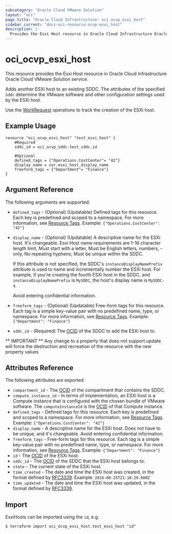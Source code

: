 ```yaml
---
subcategory: "Oracle Cloud VMware Solution"
layout: "oci"
page_title: "Oracle Cloud Infrastructure: oci_ocvp_esxi_host"
sidebar_current: "docs-oci-resource-ocvp-esxi_host"
description: |-
  Provides the Esxi Host resource in Oracle Cloud Infrastructure Oracle Cloud VMware Solution service
---
```


# oci_ocvp_esxi_host
This resource provides the Esxi Host resource in Oracle Cloud Infrastructure Oracle Cloud VMware Solution service.

Adds another ESXi host to an existing SDDC. The attributes of the specified
`Sddc` determine the VMware software and other configuration settings used
by the ESXi host.

Use the [WorkRequest](https://docs.cloud.oracle.com/iaas/api/#/en/vmware/20200501/WorkRequest/) operations to track the
creation of the ESXi host.


## Example Usage

```hcl
resource "oci_ocvp_esxi_host" "test_esxi_host" {
	#Required
	sddc_id = oci_ocvp_sddc.test_sddc.id

	#Optional
	defined_tags = {"Operations.CostCenter"= "42"}
	display_name = var.esxi_host_display_name
	freeform_tags = {"Department"= "Finance"}
}
```

## Argument Reference

The following arguments are supported:

* `defined_tags` - (Optional) (Updatable) Defined tags for this resource. Each key is predefined and scoped to a namespace. For more information, see [Resource Tags](https://docs.cloud.oracle.com/iaas/Content/General/Concepts/resourcetags.htm).  Example: `{"Operations.CostCenter": "42"}` 
* `display_name` - (Optional) (Updatable) A descriptive name for the ESXi host. It's changeable. Esxi Host name requirements are 1-16 character length limit, Must start with a letter, Must be English letters, numbers, - only, No repeating hyphens, Must be unique within the SDDC.

	If this attribute is not specified, the SDDC's `instanceDisplayNamePrefix` attribute is used to name and incrementally number the ESXi host. For example, if you're creating the fourth ESXi host in the SDDC, and `instanceDisplayNamePrefix` is `MySDDC`, the host's display name is `MySDDC-4`.

	Avoid entering confidential information. 
* `freeform_tags` - (Optional) (Updatable) Free-form tags for this resource. Each tag is a simple key-value pair with no predefined name, type, or namespace. For more information, see [Resource Tags](https://docs.cloud.oracle.com/iaas/Content/General/Concepts/resourcetags.htm).  Example: `{"Department": "Finance"}` 
* `sddc_id` - (Required) The [OCID](https://docs.cloud.oracle.com/iaas/Content/General/Concepts/identifiers.htm) of the SDDC to add the ESXi host to. 


** IMPORTANT **
Any change to a property that does not support update will force the destruction and recreation of the resource with the new property values

## Attributes Reference

The following attributes are exported:

* `compartment_id` - The [OCID](https://docs.cloud.oracle.com/iaas/Content/General/Concepts/identifiers.htm) of the compartment that contains the SDDC. 
* `compute_instance_id` - In terms of implementation, an ESXi host is a Compute instance that is configured with the chosen bundle of VMware software. The `computeInstanceId` is the [OCID](https://docs.cloud.oracle.com/iaas/Content/General/Concepts/identifiers.htm) of that Compute instance. 
* `defined_tags` - Defined tags for this resource. Each key is predefined and scoped to a namespace. For more information, see [Resource Tags](https://docs.cloud.oracle.com/iaas/Content/General/Concepts/resourcetags.htm).  Example: `{"Operations.CostCenter": "42"}` 
* `display_name` - A descriptive name for the ESXi host. Does not have to be unique, and it's changeable. Avoid entering confidential information. 
* `freeform_tags` - Free-form tags for this resource. Each tag is a simple key-value pair with no predefined name, type, or namespace. For more information, see [Resource Tags](https://docs.cloud.oracle.com/iaas/Content/General/Concepts/resourcetags.htm).  Example: `{"Department": "Finance"}` 
* `id` - The [OCID](https://docs.cloud.oracle.com/iaas/Content/General/Concepts/identifiers.htm) of the ESXi host. 
* `sddc_id` - The [OCID](https://docs.cloud.oracle.com/iaas/Content/General/Concepts/identifiers.htm) of the SDDC that the ESXi host belongs to. 
* `state` - The current state of the ESXi host.
* `time_created` - The date and time the ESXi host was created, in the format defined by [RFC3339](https://tools.ietf.org/html/rfc3339).  Example: `2016-08-25T21:10:29.600Z` 
* `time_updated` - The date and time the ESXi host was updated, in the format defined by [RFC3339](https://tools.ietf.org/html/rfc3339). 

## Import

EsxiHosts can be imported using the `id`, e.g.

```
$ terraform import oci_ocvp_esxi_host.test_esxi_host "id"
```

